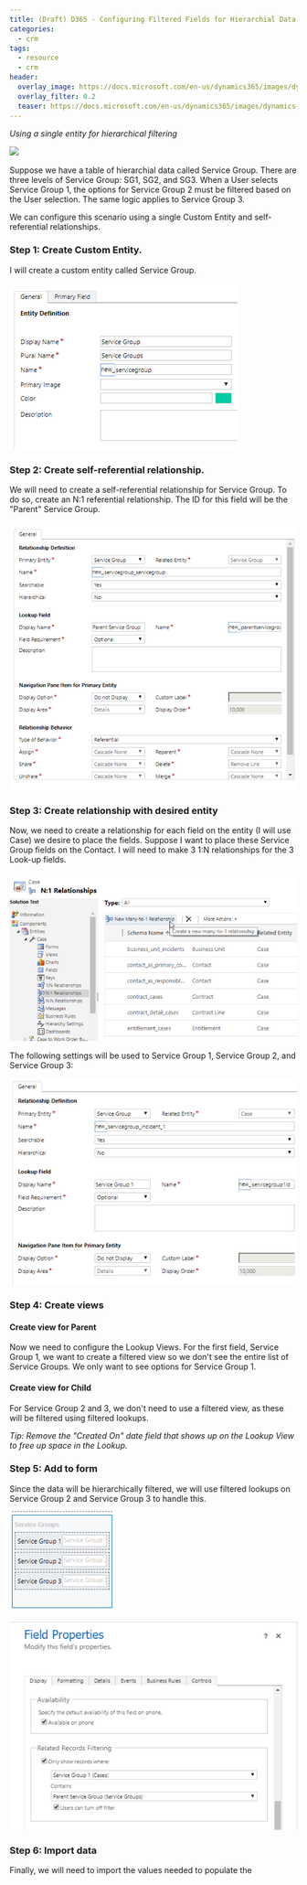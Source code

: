 ```yaml
---
title: (Draft) D365 - Configuring Filtered Fields for Hierarchial Data
categories:
  - crm
tags:
  - resource
  - crm
header:
  overlay_image: https://docs.microsoft.com/en-us/dynamics365/images/dynamics-whats-new.svg
  overlay_filter: 0.2
  teaser: https://docs.microsoft.com/en-us/dynamics365/images/dynamics-whats-new.svg
---
```


*Using a single entity for hierarchical filtering*

<img src="https://www.dqglobal.com/wp-content/uploads/2017/10/microsoft-dynamics-crm-365-icon.png" width="70">

Suppose we have a table of hierarchial data called Service Group. There are three levels of Service Group: SG1, SG2, and SG3. When a User selects Service Group 1, the options for Service Group 2 must be filtered based on the User selection. The same logic applies to Service Group 3.

We can configure this scenario using a single Custom Entity and self-referential relationships. 


### Step 1: Create Custom Entity.

I will create a custom entity called Service Group.

![posts-crm-hierarchical-fields-1](/images/posts-crm-hierarchical-fields-1.png)


### Step 2: Create self-referential relationship.

We will need to create a self-referential relationship for Service Group. To do so, create an N:1 referential relationship. The ID for this field will be the "Parent" Service Group. 

![posts-crm-hierarchical-fields-2](/images/posts-crm-hierarchical-fields-2.png)


### Step 3: Create relationship with desired entity

Now, we need to create a relationship for each field on the entity (I will use Case) we desire to place the fields. Suppose I want to place these Service Group fields on the Contact. I will need to make 3 1:N relationships for the 3 Look-up fields.

![posts-crm-hierarchical-fields-3](/images/posts-crm-hierarchical-fields-3.png)

The following settings will be used to Service Group 1, Service Group 2, and Service Group 3:

![posts-crm-hierarchical-fields-3](/images/posts-crm-hierarchical-fields-3b.png)
 

### Step 4: Create views

#### Create view for Parent

Now we need to configure the Lookup Views. For the first field, Service Group 1, we want to create a filtered view so we don't see the entire list of Service Groups. We only want to see options for Service Group 1.

#### Create view for Child

For Service Group 2 and 3, we don't need to use a filtered view, as these will be filtered using filtered lookups.

*Tip: Remove the "Created On" date field that shows up on the Lookup View to free up space in the Lookup.*


### Step 5: Add to form 

Since the data will be hierarchically filtered, we will use filtered lookups on Service Group 2 and Service Group 3 to handle this.

![posts-crm-hierarchical-fields-3](/images/posts-crm-hierarchical-fields-3c.png)

![posts-crm-hierarchical-fields-3](/images/posts-crm-hierarchical-fields-5.png)


### Step 6: Import data

Finally, we will need to import the values needed to populate the 




